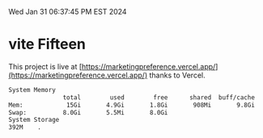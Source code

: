 Wed Jan 31 06:37:45 PM EST 2024

# vite Fifteen


This project is live at [https://marketingpreference.vercel.app/](https://marketingpreference.vercel.app/) thanks to Vercel.

```bash
System Memory
               total        used        free      shared  buff/cache   available
Mem:            15Gi       4.9Gi       1.8Gi       908Mi       9.8Gi        10Gi
Swap:          8.0Gi       5.5Mi       8.0Gi
System Storage
392M	.
